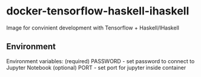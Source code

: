 # docker-tensorflow-haskell-ihaskell
Image for convinient development with Tensorflow + Haskell/IHaskell

## Environment

Environment variables:
(required)
PASSWORD - set password to connect to Jupyter Notebook
(optional)
PORT - set port for jupyter inside container
